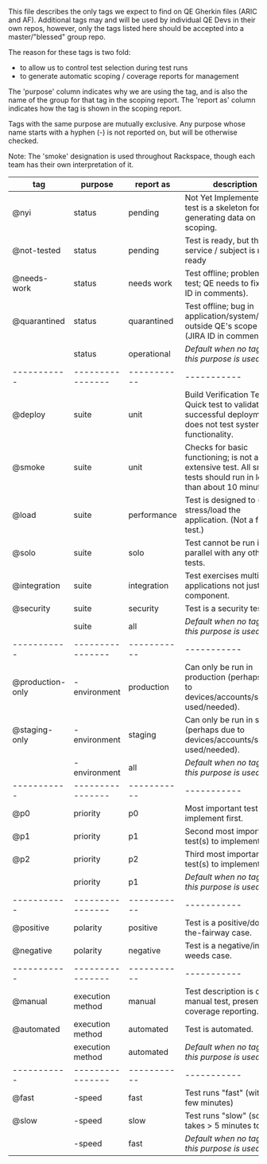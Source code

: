 This file describes the only tags we expect to find on QE Gherkin files (ARIC and AF).
Additional tags may and will be used by individual QE Devs in their own repos, however,
only the tags listed here should be accepted into a master/"blessed" group repo.

The reason for these tags is two fold:
* to allow us to control test selection during test runs
* to generate automatic scoping / coverage reports for management

The 'purpose' column indicates why we are using the tag,
and is also the name of the group for that tag in the scoping report.
The 'report as' column indicates how the tag is shown in the scoping report.

Tags with the same purpose are mutually exclusive.
Any purpose whose name starts with a hyphen (-) is not reported on, but will
be otherwise checked.


Note: The 'smoke' designation is used throughout Rackspace, though each team has their own interpretation of it.

tag              | purpose          | report as   | description
-----------      | ---------------- | ----------- | -----------
@nyi             | status           | pending     | Not Yet Implemented - test is a skeleton for generating data on scoping.
@not-tested      | status           | pending     | Test is ready, but the service / subject is not ready
@needs-work      | status           | needs work  | Test offline; problem with test; QE needs to fix (JIRA ID in comments).
@quarantined     | status           | quarantined | Test offline; bug in application/system/etc. outside QE's scope to fix. (JIRA ID in comments).
<blank>          | status           | operational | *Default when no tag for this purpose is used.*
-----------      | ---------------- | ----------- | -----------
@deploy          | suite            | unit        | Build Verification Test Quick test to validate successful deployment, does not test system functionality.
@smoke           | suite            | unit        | Checks for basic functioning; is not an extensive test. All smoke tests should run in less than about 10 minutes.
@load            | suite            | performance | Test is designed to (help) stress/load the application. (Not a fast test.)
@solo            | suite            | solo        | Test cannot be run in parallel with any other tests.
@integration     | suite            | integration | Test exercises multiple applications not just one component.
@security        | suite            | security    | Test is a security test.
<blank>          | suite            | all         | *Default when no tag for this purpose is used.*
-----------      | ---------------- | ----------- | -----------
@production-only | -environment     | production  | Can only be run in production (perhaps due to devices/accounts/systems used/needed).
@staging-only    | -environment     | staging     | Can only be run in staging (perhaps due to devices/accounts/systems used/needed).
<blank>          | -environment     | all         | *Default when no tag for this purpose is used.*
-----------      | ---------------- | ----------- | -----------
@p0              | priority         | p0          | Most important test(s) to implement first.
@p1              | priority         | p1          | Second most important test(s) to implement.
@p2              | priority         | p2          | Third most important test(s) to implement.
<blank>          | priority         | p1          | *Default when no tag for this purpose is used.*
-----------      | ---------------- | ----------- | -----------
@positive        | polarity         | positive    | Test is a positive/down-the-fairway case.
@negative        | polarity         | negative    | Test is a negative/in-the-weeds case.
-----------      | ---------------- | ----------- | -----------
@manual          | execution method | manual      | Test description is of a manual test, present for coverage reporting.
@automated       | execution method | automated   | Test is automated.
<blank>          | execution method | automated   | *Default when no tag for this purpose is used.*
-----------      | ---------------- | ----------- | -----------
@fast            | -speed           | fast        | Test runs "fast" (within a few minutes)
@slow            | -speed           | slow        | Test runs "slow" (scenario takes > 5 minutes to run).
<blank>          | -speed           | fast        | *Default when no tag for this purpose is used.*
